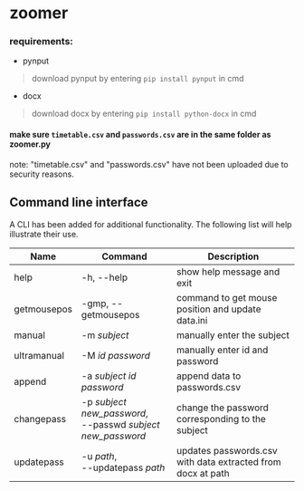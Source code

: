 # zoomer

### requirements:
- pynput
>download pynput by entering ```pip install pynput``` in cmd

- docx
>download docx by entering ```pip install python-docx``` in cmd

#### make sure ```timetable.csv``` and ```passwords.csv``` are in the same folder as zoomer.py
note: "timetable.csv" and "passwords.csv" have not been uploaded due to security reasons. 

## Command line interface
A CLI has been added for additional functionality.
The following list will help illustrate their use.

Name         | Command             | Description
-------------|---------------------|----------------------------------
 help        | -h, --help          |show help message and exit
 getmousepos  |-gmp, --getmousepos|command to get mouse position and update data.ini
manual       |-m *subject*           |manually enter the subject      
ultramanual  |-M *id password*      |manually enter id and password
 append      |-a *subject id password*|append data to passwords.csv
changepass   |-p *subject new_password*,<br> --passwd *subject new_password*|change the password corresponding to the subject                   
updatepass   |-u *path*, <br>--updatepass *path*|updates passwords.csv with data extracted from docx at path


